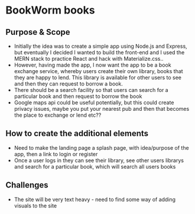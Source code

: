 # BookWorm books

## Purpose & Scope
- Initially the idea was to create a simple app using Node.js and Express, but eventually I decided I wanted to build the front-end and I used the MERN stack to practice React and hack with Materialize.css..
- However, having made the app, I now want the app to be a book exchange service, whereby users create their own library, books that they are happy to lend. This library is available for other users to see and then they can request to borrow a book.
- There should be a search facility so that users can search for a particular book and then request to borrow the book
- Google maps api could be useful potentially, but this could create privacy issues, maybe you put your nearest pub and then that becomes the place to exchange or lend etc??

## How to create the additional elements
- Need to make the landing page a splash page, with idea/purpose of the app, then a link to login or register
- Once a user logs in they can see their library, see other users librarys and search for a particular book, which will search all users books

## Challenges
- The site will be very text heavy - need to find some way of adding visuals to the site
